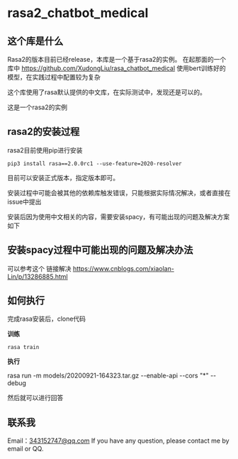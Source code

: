 # rasa2_chatbot_medical

## 这个库是什么
Rasa2的版本目前已经release，本库是一个基于rasa2的实例。
在起那面的一个库中 https://github.com/XudongLiu/rasa_chatbot_medical 使用bert训练好的模型，在实践过程中配置较为复杂

这个库使用了rasa默认提供的中文库，在实际测试中，发现还是可以的。

这是一个rasa2的实例

## rasa2的安装过程

rasa2目前使用pip进行安装

`pip3 install rasa==2.0.0rc1 --use-feature=2020-resolver `

目前可以安装正式版本，指定版本即可。

安装过程中可能会被其他的依赖库触发错误，只能根据实际情况解决，或者直接在issue中提出

安装后因为使用中文相关的内容，需要安装spacy，有可能出现的问题及解决方案如下

## 安装spacy过程中可能出现的问题及解决办法

可以参考这个 链接解决 https://www.cnblogs.com/xiaolan-Lin/p/13286885.html

## 如何执行

完成rasa安装后，clone代码

**训练**

`rasa train` 

**执行**

rasa run -m models/20200921-164323.tar.gz --enable-api --cors "*" --debug

然后就可以进行回答



## 联系我

Email：343152747@qq.com
If you have any question, please contact me by email or QQ.
